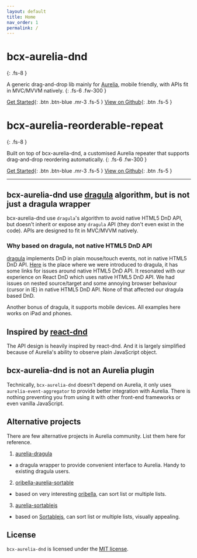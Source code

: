 ```yaml
---
layout: default
title: Home
nav_order: 1
permalink: /
---
```


# bcx-aurelia-dnd
{: .fs-8 }

A generic drag-and-drop lib mainly for [Aurelia](https://aurelia.io), mobile friendly, with APIs fit in MVC/MVVM natively.
{: .fs-6 .fw-300 }

[Get Started](./get-started){: .btn .btn-blue .mr-3 .fs-5 } [View on Github](https://github.com/buttonwoodcx/bcx-aurelia-dnd){: .btn .fs-5 }

# bcx-aurelia-reorderable-repeat
{: .fs-8 }

Built on top of bcx-aurelia-dnd, a customised Aurelia repeater that supports drag-and-drop reordering automatically.
{: .fs-6 .fw-300 }

[Get Started](./reorderable-repeat){: .btn .btn-blue .mr-3 .fs-5 } [View on Github](https://github.com/buttonwoodcx/bcx-aurelia-reorderable-repeat){: .btn .fs-5 }

---

## bcx-aurelia-dnd use [dragula](https://bevacqua.github.io/dragula/) algorithm, but is not just a dragula wrapper

bcx-aurelia-dnd use `dragula`'s algorithm to avoid native HTML5 DnD API, but doesn't inherit or expose any `dragula` API (they don't even exist in the code). APIs are designed to fit in MVC/MVVM natively.

### Why based on dragula, not native HTML5 DnD API

[dragula](https://bevacqua.github.io/dragula/) implements DnD in plain mouse/touch events, not in native HTML5 DnD API. [Here](https://www.danyow.net/drag-and-drop-with-aurelia/) is the place where we were introduced to dragula, it has some links for issues around native HTML5 DnD API. It resonated with our experience on React DnD which uses native HTML5 DnD API. We had issues on nested source/target and some annoying browser behaviour (cursor in IE) in native HTML5 DnD API. None of that affected our dragula based DnD.

Another bonus of dragula, it supports mobile devices. All examples here works on iPad and phones.

## Inspired by [react-dnd](http://react-dnd.github.io/react-dnd/)

The API design is heavily inspired by react-dnd. And it is largely simplified because of Aurelia's ability to observe plain JavaScript object.

## bcx-aurelia-dnd is not an Aurelia plugin

Technically, `bcx-aurelia-dnd` doesn't depend on Aurelia, it only uses `aurelia-event-aggregator` to provide better integration with Aurelia. There is nothing preventing you from using it with other front-end frameworks or even vanilla JavaScript.

## Alternative projects

There are few alternative projects in Aurelia community. List them here for reference.

1. [aurelia-dragula](https://github.com/michaelmalonenz/aurelia-dragula)
  * a dragula wrapper to provide convenient interface to Aurelia. Handy to existing dragula users.
2. [oribella-aurelia-sortable](https://github.com/oribella/oribella/tree/master/packages/aurelia-sortable)
  * based on very interesting [oribella](https://github.com/oribella/oribella), can sort list or multiple lists.
3. [aurelia-sortablejs](https://github.com/eriklieben/aurelia-sortablejs)
  * based on [Sortablejs](https://github.com/rubaxa/Sortable), can sort list or multiple lists, visually appealing.

## License

`bcx-aurelia-dnd` is licensed under the [MIT license](https://github.com/buttonwoodcx/bcx-aurelia-dnd/blob/master/LICENSE).
